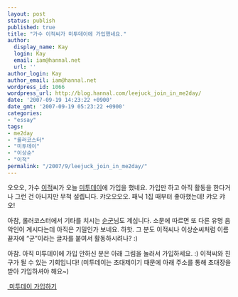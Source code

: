 ```yaml
---
layout: post
status: publish
published: true
title: "가수 이적씨가 미투데이에 가입했네요."
author:
  display_name: Kay
  login: Kay
  email: iam@hannal.net
  url: ''
author_login: Kay
author_email: iam@hannal.net
wordpress_id: 1066
wordpress_url: http://blog.hannal.com/leejuck_join_in_me2day/
date: '2007-09-19 14:23:22 +0900'
date_gmt: '2007-09-19 05:23:22 +0900'
categories:
- "essay"
tags:
- me2day
- "롤러코스터"
- "미투데이"
- "이상순"
- "이적"
permalink: "/2007/9/leejuck_join_in_me2day/"
---
```

<p>오오오, 가수 <a href="http://me2day.net/leejuck">이적</a>씨가 오늘 <a href="http://me2day.net">미투데이</a>에 가입을 했네요. 가입만 하고 아직 활동을 한다거나 그런 건 아니지만 무척 설렙니다. 캬오오오오. 패닉 1집 때부터 좋아했는데! 캬오 캬오!</p>
<p>아참, 롤러코스터에서 기타를 치시는 <a href="http://me2day.net/rollergtr">순군</a>님도 계십니다. 소문에 따르면 또 다른 유명 음악인이 계시다는데 아직은 기밀인가 보네요. 하핫. 그 분도 이적씨나 이상순씨처럼 이름 끝자에 “군”이라는 글자를 붙여서 활동하시려나? :)</p>
<p>아참. 아직 미투데이에 가입 안하신 분은 아래 그림을 눌러서 가입하세요. :) 이적씨와 친구가 될 수 있는 기회입니다! (미투데이는 초대제이기 때문에 아래 주소를 통해 초대장을 받아 가입하셔야 해요~)</p>
<p><a href="http://me2day.net/invitation/6a231371ddaeaacf465dca4c85dd40fb"><img src="http://me2day.net/images/banner/me2banner_82_17.png" alt="" /> 미투데이 가입하기</a></p>
